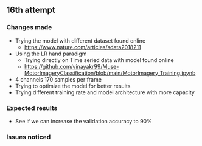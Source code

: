 
## 16th attempt

### Changes made
- Trying the model with different dataset found online
    - https://www.nature.com/articles/sdata2018211
- Using the LR hand paradigm
    - Trying directly on Time seried data with model found online
    - https://github.com/vinayakr99/Muse-MotorImageryClassification/blob/main/MotorImagery_Training.ipynb
- 4 channels 170 samples per frame
- Trying to optimize the model for better results
- Trying different training rate and model architecture with more capacity

### Expected results
- See if we can increase the validation accuracy to 90%

### Issues noticed

